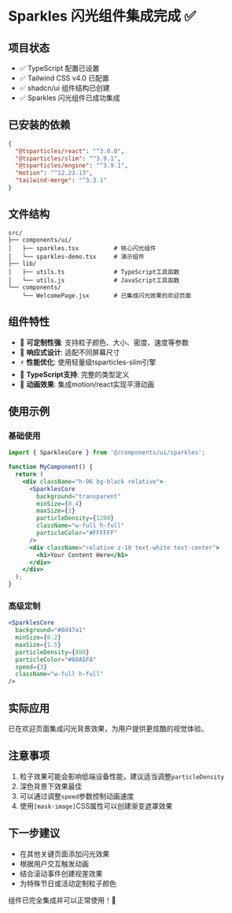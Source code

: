 # Sparkles 闪光组件集成完成 ✅

## 项目状态
- ✅ TypeScript 配置已设置
- ✅ Tailwind CSS v4.0 已配置
- ✅ shadcn/ui 组件结构已创建
- ✅ Sparkles 闪光组件已成功集成

## 已安装的依赖
```json
{
  "@tsparticles/react": "^3.0.0",
  "@tsparticles/slim": "^3.9.1", 
  "@tsparticles/engine": "^3.9.1",
  "motion": "^12.23.13",
  "tailwind-merge": "^3.3.1"
}
```

## 文件结构
```
src/
├── components/ui/
│   ├── sparkles.tsx          # 核心闪光组件
│   └── sparkles-demo.tsx     # 演示组件
├── lib/
│   ├── utils.ts              # TypeScript工具函数
│   └── utils.js              # JavaScript工具函数
└── components/
    └── WelcomePage.jsx       # 已集成闪光效果的欢迎页面
```

## 组件特性
- 🎨 **可定制性强**: 支持粒子颜色、大小、密度、速度等参数
- 📱 **响应式设计**: 适配不同屏幕尺寸
- ⚡ **性能优化**: 使用轻量级tsparticles-slim引擎
- 🎯 **TypeScript支持**: 完整的类型定义
- 🌟 **动画效果**: 集成motion/react实现平滑动画

## 使用示例

### 基础使用
```jsx
import { SparklesCore } from '@/components/ui/sparkles';

function MyComponent() {
  return (
    <div className="h-96 bg-black relative">
      <SparklesCore
        background="transparent"
        minSize={0.4}
        maxSize={1}
        particleDensity={1200}
        className="w-full h-full"
        particleColor="#FFFFFF"
      />
      <div className="relative z-10 text-white text-center">
        <h1>Your Content Here</h1>
      </div>
    </div>
  );
}
```

### 高级定制
```jsx
<SparklesCore
  background="#0d47a1"
  minSize={0.2}
  maxSize={1.5}
  particleDensity={800}
  particleColor="#60A5FA"
  speed={3}
  className="w-full h-full"
/>
```

## 实际应用
已在欢迎页面集成闪光背景效果，为用户提供更炫酷的视觉体验。

## 注意事项
1. 粒子效果可能会影响低端设备性能，建议适当调整`particleDensity`
2. 深色背景下效果最佳
3. 可以通过调整`speed`参数控制动画速度
4. 使用`[mask-image]`CSS属性可以创建渐变遮罩效果

## 下一步建议
- 在其他关键页面添加闪光效果
- 根据用户交互触发动画
- 结合滚动事件创建视差效果
- 为特殊节日或活动定制粒子颜色

组件已完全集成并可以正常使用！🎉